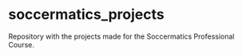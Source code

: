 # soccermatics_projects
Repository with the projects made for the Soccermatics Professional Course.

